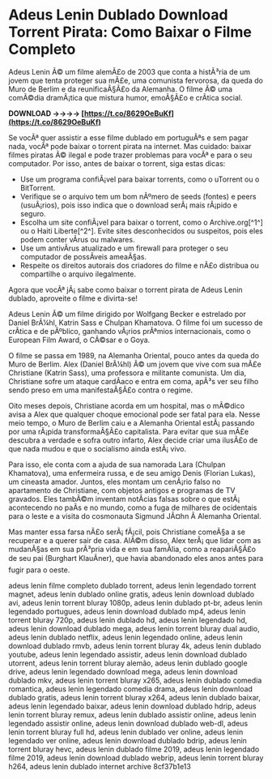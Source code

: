 # Adeus Lenin Dublado Download Torrent Pirata: Como Baixar o Filme Completo
 
Adeus Lenin Ã© um filme alemÃ£o de 2003 que conta a histÃ³ria de um jovem que tenta proteger sua mÃ£e, uma comunista fervorosa, da queda do Muro de Berlim e da reunificaÃ§Ã£o da Alemanha. O filme Ã© uma comÃ©dia dramÃ¡tica que mistura humor, emoÃ§Ã£o e crÃ­tica social.
 
**DOWNLOAD ->->->-> [https://t.co/8629OeBuKf](https://t.co/8629OeBuKf)**


 
Se vocÃª quer assistir a esse filme dublado em portuguÃªs e sem pagar nada, vocÃª pode baixar o torrent pirata na internet. Mas cuidado: baixar filmes piratas Ã© ilegal e pode trazer problemas para vocÃª e para o seu computador. Por isso, antes de baixar o torrent, siga estas dicas:
 
- Use um programa confiÃ¡vel para baixar torrents, como o uTorrent ou o BitTorrent.
- Verifique se o arquivo tem um bom nÃºmero de seeds (fontes) e peers (usuÃ¡rios), pois isso indica que o download serÃ¡ mais rÃ¡pido e seguro.
- Escolha um site confiÃ¡vel para baixar o torrent, como o Archive.org[^1^] ou o Haiti Liberte[^2^]. Evite sites desconhecidos ou suspeitos, pois eles podem conter vÃ­rus ou malwares.
- Use um antivÃ­rus atualizado e um firewall para proteger o seu computador de possÃ­veis ameaÃ§as.
- Respeite os direitos autorais dos criadores do filme e nÃ£o distribua ou compartilhe o arquivo ilegalmente.

Agora que vocÃª jÃ¡ sabe como baixar o torrent pirata de Adeus Lenin dublado, aproveite o filme e divirta-se!
  
Adeus Lenin Ã© um filme dirigido por Wolfgang Becker e estrelado por Daniel BrÃ¼hl, Katrin Sass e Chulpan Khamatova. O filme foi um sucesso de crÃ­tica e de pÃºblico, ganhando vÃ¡rios prÃªmios internacionais, como o European Film Award, o CÃ©sar e o Goya.
 
O filme se passa em 1989, na Alemanha Oriental, pouco antes da queda do Muro de Berlim. Alex (Daniel BrÃ¼hl) Ã© um jovem que vive com sua mÃ£e Christiane (Katrin Sass), uma professora e militante comunista. Um dia, Christiane sofre um ataque cardÃ­aco e entra em coma, apÃ³s ver seu filho sendo preso em uma manifestaÃ§Ã£o contra o regime.
 
Oito meses depois, Christiane acorda em um hospital, mas o mÃ©dico avisa a Alex que qualquer choque emocional pode ser fatal para ela. Nesse meio tempo, o Muro de Berlim caiu e a Alemanha Oriental estÃ¡ passando por uma rÃ¡pida transformaÃ§Ã£o capitalista. Para evitar que sua mÃ£e descubra a verdade e sofra outro infarto, Alex decide criar uma ilusÃ£o de que nada mudou e que o socialismo ainda estÃ¡ vivo.
 
Para isso, ele conta com a ajuda de sua namorada Lara (Chulpan Khamatova), uma enfermeira russa, e de seu amigo Denis (Florian Lukas), um cineasta amador. Juntos, eles montam um cenÃ¡rio falso no apartamento de Christiane, com objetos antigos e programas de TV gravados. Eles tambÃ©m inventam notÃ­cias falsas sobre o que estÃ¡ acontecendo no paÃ­s e no mundo, como a fuga de milhares de ocidentais para o leste e a visita do cosmonauta Sigmund JÃ¤hn Ã  Alemanha Oriental.
 
Mas manter essa farsa nÃ£o serÃ¡ fÃ¡cil, pois Christiane comeÃ§a a se recuperar e a querer sair de casa. AlÃ©m disso, Alex terÃ¡ que lidar com as mudanÃ§as em sua prÃ³pria vida e em sua famÃ­lia, como a reapariÃ§Ã£o de seu pai (Burghart KlauÃner), que havia abandonado eles anos antes para fugir para o oeste.
 
adeus lenin filme completo dublado torrent,  adeus lenin legendado torrent magnet,  adeus lenin dublado online gratis,  adeus lenin download dublado avi,  adeus lenin torrent bluray 1080p,  adeus lenin dublado pt-br,  adeus lenin legendado portugues,  adeus lenin download dublado mp4,  adeus lenin torrent bluray 720p,  adeus lenin dublado hd,  adeus lenin legendado hd,  adeus lenin download dublado mega,  adeus lenin torrent bluray dual audio,  adeus lenin dublado netflix,  adeus lenin legendado online,  adeus lenin download dublado rmvb,  adeus lenin torrent bluray 4k,  adeus lenin dublado youtube,  adeus lenin legendado assistir,  adeus lenin download dublado utorrent,  adeus lenin torrent bluray alemão,  adeus lenin dublado google drive,  adeus lenin legendado download mega,  adeus lenin download dublado mkv,  adeus lenin torrent bluray x265,  adeus lenin dublado comedia romantica,  adeus lenin legendado comedia drama,  adeus lenin download dublado gratis,  adeus lenin torrent bluray x264,  adeus lenin dublado baixar,  adeus lenin legendado baixar,  adeus lenin download dublado hdrip,  adeus lenin torrent bluray remux,  adeus lenin dublado assistir online,  adeus lenin legendado assistir online,  adeus lenin download dublado web-dl,  adeus lenin torrent bluray full hd,  adeus lenin dublado ver online,  adeus lenin legendado ver online,  adeus lenin download dublado bdrip,  adeus lenin torrent bluray hevc,  adeus lenin dublado filme 2019,  adeus lenin legendado filme 2019,  adeus lenin download dublado webrip,  adeus lenin torrent bluray h264,  adeus lenin dublado internet archive
 8cf37b1e13
 
